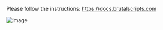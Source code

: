 Please follow the instructions: https://docs.brutalscripts.com

![image](https://github.com/user-attachments/assets/1eab78ed-f96e-4926-b6d5-061a6a629068)
